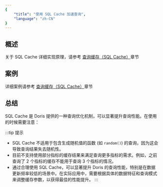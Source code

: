 ```yaml
---
{
    "title": "使用 SQL Cache 加速查询",
    "language": "zh-CN"
}
---
```


<!-- 
Licensed to the Apache Software Foundation (ASF) under one
or more contributor license agreements.  See the NOTICE file
distributed with this work for additional information
regarding copyright ownership.  The ASF licenses this file
to you under the Apache License, Version 2.0 (the
"License"); you may not use this file except in compliance
with the License.  You may obtain a copy of the License at

  http://www.apache.org/licenses/LICENSE-2.0

Unless required by applicable law or agreed to in writing,
software distributed under the License is distributed on an
"AS IS" BASIS, WITHOUT WARRANTIES OR CONDITIONS OF ANY
KIND, either express or implied.  See the License for the
specific language governing permissions and limitations
under the License.
-->

## 概述

关于 SQL Cache 详细实现原理，请参考 [查询缓存（SQL Cache）](../../../query-acceleration/sql-cache-manual)章节

## 案例

详细案例请参考 [查询缓存（SQL Cache）](../../../query-acceleration/sql-cache-manual)章节

## 总结

SQL Cache 是 Doris 提供的一种查询优化机制，可以显著提升查询性能。在使用的时候需要注意：

:::tip 提示
- SQL Cache 不适用于包含生成随机值的函数 (如 `random()`) 的查询，因为这会导致查询结果失去随机性。
- 目前不支持使用部分指标的缓存结果来满足查询更多指标的需求。例如，之前查询了 2 个指标的缓存不能用于查询 3 个指标的情况。
- 通过合理使用 SQL Cache，可以显著提升 Doris 的查询性能，特别是在数据更新频率较低的场景中。在实际应用中，需要根据具体的数据特征和查询模式来调整缓存参数，以获得最佳的性能提升。
:::
